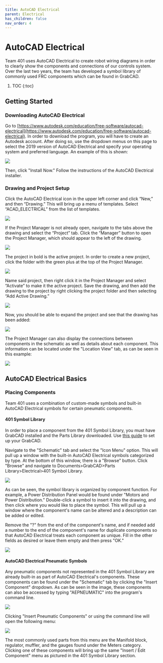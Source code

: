 ```yaml
---
title: AutoCAD Electrical
parent: Electrical
has_children: false
nav_order: 4
---
```


# AutoCAD Electrical

Team 401 uses AutoCAD Electrical to create robot wiring diagrams in order to clearly show the components and connections of our controls system. Over the last two years, the team has developed a symbol library of commonly used FRC components which can be found in GrabCAD.

1. TOC
{:toc}

## Getting Started

### Downloading AutoCAD Electrical

Go to [https://www.autodesk.com/education/free-software/autocad-electrical](https://www.autodesk.com/education/free-software/autocad-electrical). In order to download the program, you will have to create an Autodesk account. After doing so, use the dropdown menus on this page to select the 2019 version of AutoCAD Electrical and specify your operating system and preferred language. An example of this is shown:

![](../res/acadeDownload.png) 

Then, click "Install Now." Follow the instructions of the AutoCAD Electrical installer.

### Drawing and Project Setup

Click the AutoCAD Electrical icon in the upper left corner and click “New,” and then “Drawing.” This will bring up a menu of templates. Select “ACAD_ELECTRICAL” from the list of templates.

![](../res/acadeDrawing.png)

If the Project Manager is not already open, navigate to the tabs above the drawing and select the “Project” tab. Click the “Manager” button to open the Project Manager, which should appear to the left of the drawing.

![](../res/acadeManager.png)

The project in bold is the active project. In order to create a new project, click the folder with the green plus at the top of the Project Manager. 

![](../res/acadeNewProject.png)

Name said project, then right click it in the Project Manager and select “Activate” to make it the active project. Save the drawing, and then add the drawing to the project by right clicking the project folder and then selecting “Add Active Drawing.”

![](../res/acadeAddActive.png)

Now, you should be able to expand the project and see that the drawing has been added:

![](../res/acadeExpandedProject.PNG)

The Project Manager can also display the connections between components in the schematic as well as details about each component. This information can be located under the "Location View" tab, as can be seen in this example:

![](../res/acadeLocationView.PNG)

## AutoCAD Electrical Basics

### Placing Components

Team 401 uses a combination of custom-made symbols and built-in AutoCAD Electrical symbols for certain pneumatic components. 

#### 401 Symbol Library

In order to place a component from the 401 Symbol Library, you must have GrabCAD installed and the Parts Library downloaded. Use [this guide](GrabCAD.md) to set up your GrabCAD.

Navigate to the "Schematic" tab and select the "Icon Menu" option. This will pull up a window with the built-in AutoCAD Electrical symbols categorized by type. At the bottom of this window, there is a "Browse" button. Click "Browse" and navigate to Documents>GrabCAD>Parts Library>Electrical>401 Symbol Library.

![](../res/acadeSymbolLib.png)

As can be seen, the symbol library is organized by component function. For example, a Power Distribution Panel would be found under "Motors and Power Distribution." Double-click a symbol to insert it into the drawing, and then click where you would like to place the symbol. This will pull up a window where the component's name can be altered and a description can be added or edited. 

Remove the "?" from the end of the component's name, and if needed add a number to the end of the component's name for duplicate components so that AutoCAD Electrical treats each component as unique. Fill in the other fields as desired or leave them empty and then press "OK."

![](../res/acadeInsertComponent.PNG)

#### AutoCAD Electrical Pneumatic Symbols

Any pneumatic components not represented in the 401 Symbol Library are already built-in as part of AutoCAD Electrical's components. These components can be found under the "Schematic" tab by clicking the "Insert Component" dropdown. As can be seen in the image, these components can also be accessed by typing "AEPNEUMATIC" into the program's command line.

![](../res/acadePneumatic.PNG)

Clicking "Insert Pneumatic Components" or using the command line will open the following menu:

![](../res/acadePneumInsert.PNG)

The most commonly used parts from this menu are the Manifold block, regulator, muffler, and the gauges found under the Meters category. Clicking one of these components will bring up the same "Insert / Edit Component" menu as pictured in the 401 Symbol Library section.

